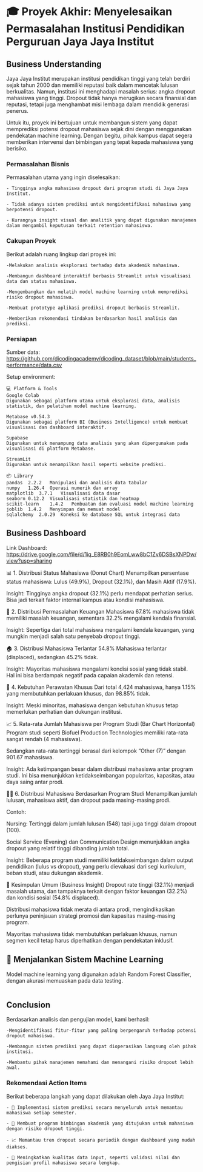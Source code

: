 # 🎓 Proyek Akhir: Menyelesaikan Permasalahan Institusi Pendidikan Perguruan Jaya Jaya Institut

## Business Understanding

Jaya Jaya Institut merupakan institusi pendidikan tinggi yang telah berdiri sejak tahun 2000 dan memiliki reputasi baik dalam mencetak lulusan berkualitas. Namun, institusi ini menghadapi masalah serius: angka dropout mahasiswa yang tinggi. Dropout tidak hanya merugikan secara finansial dan reputasi, tetapi juga menghambat misi lembaga dalam mendidik generasi penerus.

Untuk itu, proyek ini bertujuan untuk membangun sistem yang dapat memprediksi potensi dropout mahasiswa sejak dini dengan menggunakan pendekatan machine learning. Dengan begitu, pihak kampus dapat segera memberikan intervensi dan bimbingan yang tepat kepada mahasiswa yang berisiko.

### Permasalahan Bisnis

Permasalahan utama yang ingin diselesaikan:

    - Tingginya angka mahasiswa dropout dari program studi di Jaya Jaya Institut.

    - Tidak adanya sistem prediksi untuk mengidentifikasi mahasiswa yang berpotensi dropout.

    - Kurangnya insight visual dan analitik yang dapat digunakan manajemen dalam mengambil keputusan terkait retention mahasiswa.

### Cakupan Proyek

Berikut adalah ruang lingkup dari proyek ini:

    -Melakukan analisis eksplorasi terhadap data akademik mahasiswa.

    -Membangun dashboard interaktif berbasis Streamlit untuk visualisasi data dan status mahasiswa.

    -Mengembangkan dan melatih model machine learning untuk memprediksi risiko dropout mahasiswa.

    -Membuat prototype aplikasi prediksi dropout berbasis Streamlit.

    -Memberikan rekomendasi tindakan berdasarkan hasil analisis dan prediksi.

### Persiapan

Sumber data: https://github.com/dicodingacademy/dicoding_dataset/blob/main/students_performance/data.csv

Setup environment:

```
💻 Platform & Tools
Google Colab
Digunakan sebagai platform utama untuk eksplorasi data, analisis statistik, dan pelatihan model machine learning.

Metabase v0.54.3
Digunakan sebagai platform BI (Business Intelligence) untuk membuat visualisasi dan dashboard interaktif.

Supabase
Digunakan untuk menampung data analisis yang akan dipergunakan pada visualisasi di platform Metabase.

StreamLit
Digunakan untuk menampilkan hasil seperti website prediksi.

📦 Library
pandas	2.2.2	Manipulasi dan analisis data tabular
numpy	1.26.4	Operasi numerik dan array
matplotlib	3.7.1	Visualisasi data dasar
seaborn	0.12.2	Visualisasi statistik dan heatmap
scikit-learn	1.4.2	Pembuatan dan evaluasi model machine learning
joblib	1.4.2	Menyimpan dan memuat model
sqlalchemy	2.0.29	Koneksi ke database SQL untuk integrasi data
```

## Business Dashboard

Link Dashboard: https://drive.google.com/file/d/1iq_E8RB0h9EomLww8bC1Zv6DSBsXNPDw/view?usp=sharing

📊 1. Distribusi Status Mahasiswa (Donut Chart)
Menampilkan persentase status mahasiswa: Lulus (49.9%), Dropout (32.1%), dan Masih Aktif (17.9%).

Insight: Tingginya angka dropout (32.1%) perlu mendapat perhatian serius. Bisa jadi terkait faktor internal kampus atau kondisi mahasiswa.

💸 2. Distribusi Permasalahan Keuangan Mahasiswa
67.8% mahasiswa tidak memiliki masalah keuangan, sementara 32.2% mengalami kendala finansial.

Insight: Sepertiga dari total mahasiswa mengalami kendala keuangan, yang mungkin menjadi salah satu penyebab dropout tinggi.

🏠 3. Distribusi Mahasiswa Terlantar
54.8% Mahasiswa terlantar (displaced), sedangkan 45.2% tidak.

Insight: Mayoritas mahasiswa mengalami kondisi sosial yang tidak stabil. Hal ini bisa berdampak negatif pada capaian akademik dan retensi.

🧠 4. Kebutuhan Perawatan Khusus
Dari total 4,424 mahasiswa, hanya 1.15% yang membutuhkan perlakuan khusus, dan 98.85% tidak.

Insight: Meski minoritas, mahasiswa dengan kebutuhan khusus tetap memerlukan perhatian dan dukungan institusi.

📈 5. Rata-rata Jumlah Mahasiswa per Program Studi (Bar Chart Horizontal)
Program studi seperti Biofuel Production Technologies memiliki rata-rata sangat rendah (4 mahasiswa).

Sedangkan rata-rata tertinggi berasal dari kelompok “Other (7)” dengan 901.67 mahasiswa.

Insight: Ada ketimpangan besar dalam distribusi mahasiswa antar program studi. Ini bisa menunjukkan ketidakseimbangan popularitas, kapasitas, atau daya saing antar prodi.

👨‍🎓 6. Distribusi Mahasiswa Berdasarkan Program Studi
Menampilkan jumlah lulusan, mahasiswa aktif, dan dropout pada masing-masing prodi.

Contoh:

Nursing: Tertinggi dalam jumlah lulusan (548) tapi juga tinggi dalam dropout (100).

Social Service (Evening) dan Communication Design menunjukkan angka dropout yang relatif tinggi dibanding jumlah total.

Insight: Beberapa program studi memiliki ketidakseimbangan dalam output pendidikan (lulus vs dropout), yang perlu dievaluasi dari segi kurikulum, beban studi, atau dukungan akademik.

📌 Kesimpulan Umum (Business Insight)
Dropout rate tinggi (32.1%) menjadi masalah utama, dan tampaknya terkait dengan faktor keuangan (32.2%) dan kondisi sosial (54.8% displaced).

Distribusi mahasiswa tidak merata di antara prodi, mengindikasikan perlunya peninjauan strategi promosi dan kapasitas masing-masing program.

Mayoritas mahasiswa tidak membutuhkan perlakuan khusus, namun segmen kecil tetap harus diperhatikan dengan pendekatan inklusif.

## 🤖 Menjalankan Sistem Machine Learning

Model machine learning yang digunakan adalah Random Forest Classifier, dengan akurasi memuaskan pada data testing.

```

```

## Conclusion

Berdasarkan analisis dan pengujian model, kami berhasil:

    -Mengidentifikasi fitur-fitur yang paling berpengaruh terhadap potensi dropout mahasiswa.

    -Membangun sistem prediksi yang dapat dioperasikan langsung oleh pihak institusi.

    -Membantu pihak manajemen memahami dan menangani risiko dropout lebih awal.

### Rekomendasi Action Items

Berikut beberapa langkah yang dapat dilakukan oleh Jaya Jaya Institut:

    - 🎯 Implementasi sistem prediksi secara menyeluruh untuk memantau mahasiswa setiap semester.

    - 👥 Membuat program bimbingan akademik yang ditujukan untuk mahasiswa dengan risiko dropout tinggi.

    - 📈 Memantau tren dropout secara periodik dengan dashboard yang mudah diakses.

    - 🧠 Meningkatkan kualitas data input, seperti validasi nilai dan pengisian profil mahasiswa secara lengkap.
